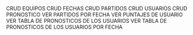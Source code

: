 CRUD EQUIPOS
CRUD FECHAS
CRUD PARTIDOS
CRUD USUARIOS
CRUD PRONOSTICO
VER PARTIDOS POR FECHA
VER PUNTAJES DE USUARIO
VER TABLA DE PRONOSTICOS DE LOS USUARIOS
VER TABLA DE PRONOSTICOS DE LOS USUARIOS POR FECHA
